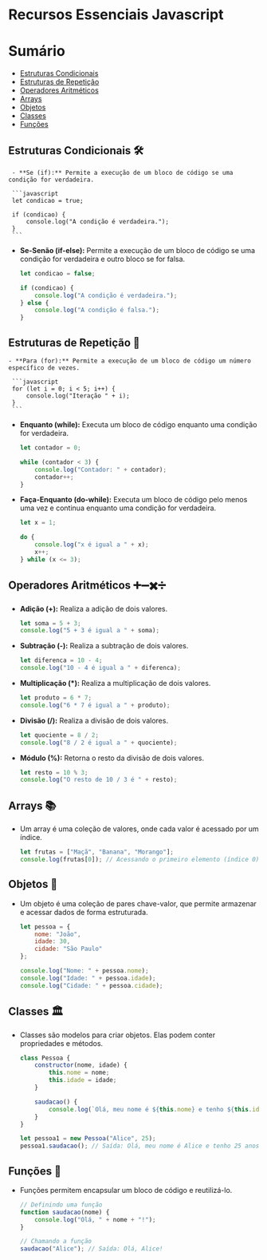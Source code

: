 # Recursos Essenciais Javascript

# Sumário

- [Estruturas Condicionais](#estruturas-condicionais)
- [Estruturas de Repetição](#estruturas-de-repetição)
- [Operadores Aritméticos](#operadores-aritméticos)
- [Arrays](#arrays)
- [Objetos](#objetos)
- [Classes](#classes)
- [Funções](#funções)


## Estruturas Condicionais 🛠️

     - **Se (if):** Permite a execução de um bloco de código se uma condição for verdadeira.
   
     ```javascript
     let condicao = true;

     if (condicao) {
         console.log("A condição é verdadeira.");
     }
     ```

   - **Se-Senão (if-else):** Permite a execução de um bloco de código se uma condição for verdadeira e outro bloco se for falsa.
   
     ```javascript
     let condicao = false;

     if (condicao) {
         console.log("A condição é verdadeira.");
     } else {
         console.log("A condição é falsa.");
     }
     ```


## Estruturas de Repetição 🔁

    - **Para (for):** Permite a execução de um bloco de código um número específico de vezes.
   
     ```javascript
     for (let i = 0; i < 5; i++) {
         console.log("Iteração " + i);
     }
     ```

   - **Enquanto (while):** Executa um bloco de código enquanto uma condição for verdadeira.
   
     ```javascript
     let contador = 0;

     while (contador < 3) {
         console.log("Contador: " + contador);
         contador++;
     }
     ```

   - **Faça-Enquanto (do-while):** Executa um bloco de código pelo menos uma vez e continua enquanto uma condição for verdadeira.
   
     ```javascript
     let x = 1;

     do {
         console.log("x é igual a " + x);
         x++;
     } while (x <= 3);
     ```

## Operadores Aritméticos ➕➖✖️➗

   - **Adição (+):** Realiza a adição de dois valores.
   
     ```javascript
     let soma = 5 + 3;
     console.log("5 + 3 é igual a " + soma);
     ```

   - **Subtração (-):** Realiza a subtração de dois valores.
   
     ```javascript
     let diferenca = 10 - 4;
     console.log("10 - 4 é igual a " + diferenca);
     ```

   - **Multiplicação (*):** Realiza a multiplicação de dois valores.
   
     ```javascript
     let produto = 6 * 7;
     console.log("6 * 7 é igual a " + produto);
     ```

   - **Divisão (/):** Realiza a divisão de dois valores.
   
     ```javascript
     let quociente = 8 / 2;
     console.log("8 / 2 é igual a " + quociente);
     ```

   - **Módulo (%):** Retorna o resto da divisão de dois valores.
   
     ```javascript
     let resto = 10 % 3;
     console.log("O resto de 10 / 3 é " + resto);
     ```

## Arrays 📚

   - Um array é uma coleção de valores, onde cada valor é acessado por um índice.

     ```javascript
     let frutas = ["Maçã", "Banana", "Morango"];
     console.log(frutas[0]); // Acessando o primeiro elemento (índice 0)
     ```

## Objetos 🧩

   - Um objeto é uma coleção de pares chave-valor, que permite armazenar e acessar dados de forma estruturada.

     ```javascript
     let pessoa = {
         nome: "João",
         idade: 30,
         cidade: "São Paulo"
     };

     console.log("Nome: " + pessoa.nome);
     console.log("Idade: " + pessoa.idade);
     console.log("Cidade: " + pessoa.cidade);
     ```

## Classes 🏛️

   - Classes são modelos para criar objetos. Elas podem conter propriedades e métodos.

     ```javascript
     class Pessoa {
         constructor(nome, idade) {
             this.nome = nome;
             this.idade = idade;
         }

         saudacao() {
             console.log(`Olá, meu nome é ${this.nome} e tenho ${this.idade} anos.`);
         }
     }

     let pessoa1 = new Pessoa("Alice", 25);
     pessoa1.saudacao(); // Saída: Olá, meu nome é Alice e tenho 25 anos.
     ```

## Funções 🎯

   - Funções permitem encapsular um bloco de código e reutilizá-lo.

     ```javascript
     // Definindo uma função
     function saudacao(nome) {
         console.log("Olá, " + nome + "!");
     }

     // Chamando a função
     saudacao("Alice"); // Saída: Olá, Alice!
     ```
